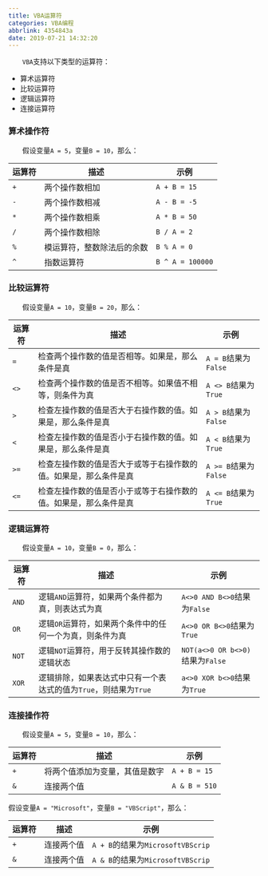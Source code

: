 ```yaml
---
title: VBA运算符
categories: VBA编程
abbrlink: 4354843a
date: 2019-07-21 14:32:20
---
```

&emsp;&emsp;`VBA`支持以下类型的运算符：<!--more-->

- 算术运算符
- 比较运算符
- 逻辑运算符
- 连接运算符

### 算术操作符

&emsp;&emsp;假设变量`A = 5`，变量`B = 10`，那么：

运算符 | 描述                      | 示例
-------|--------------------------|----
`+`    | 两个操作数相加            | `A + B = 15`
`-`    | 两个操作数相减            | `A - B = -5`
`*`    | 两个操作数相乘            | `A * B = 50`
`/`    | 两个操作数相除            | `B / A = 2`
`%`    | 模运算符，整数除法后的余数 | `B % A = 0`
`^`    | 指数运算符                | `B ^ A = 100000`

### 比较运算符

&emsp;&emsp;假设变量`A = 10`，变量`B = 20`，那么：

运算符 | 描述                                                       | 示例
------|------------------------------------------------------------|-----
`=`   | 检查两个操作数的值是否相等。如果是，那么条件是真               | `A = B`结果为`False`
`<>`  | 检查两个操作数的值是否不相等。如果值不相等，则条件为真          | `A <> B`结果为`True`
`>`   | 检查左操作数的值是否大于右操作数的值。如果是，那么条件是真      | `A > B`结果为`False`
`<`   | 检查左操作数的值是否小于右操作数的值。如果是，那么条件是真      | `A < B`结果为`True`
`>=`  | 检查左操作数的值是否大于或等于右操作数的值。如果是，那么条件是真 | `A >= B`结果为`False`
`<=`  | 检查左操作数的值是否小于或等于右操作数的值。如果是，那么条件是真 | `A <= B`结果为`True`

### 逻辑运算符

&emsp;&emsp;假设变量`A = 10`，变量`B = 0`，那么：

运算符 | 描述                                                        | 示例
------|-------------------------------------------------------------|-----
`AND` | 逻辑`AND`运算符，如果两个条件都为真，则表达式为真               | `A<>0 AND B<>0`结果为`False`
`OR`  | 逻辑`OR`运算符，如果两个条件中的任何一个为真，则条件为真         | `A<>0 OR B<>0`结果为`True`
`NOT` | 逻辑`NOT`运算符，用于反转其操作数的逻辑状态                     | `NOT(a<>0 OR b<>0)`结果为`False`
`XOR` | 逻辑排除，如果表达式中只有一个表达式的值为`True`，则结果为`True` | `a<>0 XOR b<>0`结果为`True`

### 连接操作符

&emsp;&emsp;假设变量`A = 5`，变量`B = 10`，那么：

运算符 | 描述                        | 示例
------|-----------------------------|-----
`+`   | 将两个值添加为变量，其值是数字 | `A + B = 15`
`&`   | 连接两个值                   | `A & B = 510`

假设变量`A = "Microsoft"`，变量`B = "VBScript"`，那么：

运算符 | 描述      | 示例
------|-----------|-----
`+`   | 连接两个值 | `A + B`的结果为`MicrosoftVBScrip`
`&`   | 连接两个值 | `A & B`的结果为`MicrosoftVBScrip`